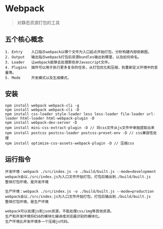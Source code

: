 # Webpack
> 对静态资源打包的工具

## 五个核心概念
    1. Entry    入口指示webpack以哪个文件为入口起点开始打包，分析构建内部依赖图。
    2. Output   输出指示webpack打包后资源bundles输出到哪里，以及如何命名。
    3. Loader   让webpack能够去处理那些非Javascript文件。
    4. Plugins  插件可以用于执行更多复杂的任务，从打包优化和压缩，到重新定义环境中的变量等。
    5. Mode     开发模式以及生成模式。

## 安装
    npm install webpack webpack-cli -g
    npm install webpack webpack-cli -D
    npm install css-loader style-loader less less-loader file-loader url-loader html-loader html-webpack-plugin -D
    npm install webpack-dev-server -D
    npm install mini-css-extract-plugin -D // 将css文件从js文件中单独提取出来
    npm install postcss postcss-loader postcss-preset-env -D // css兼容性处理
    npm install optimize-css-assets-webpack-plugin -D // 压缩css

## 运行指令
    开发环境：webpack ./src/index.js -o ./build/built.js --mode=development
    webpack会以./src/index.js为入口文件开始打包，打包后输出到./build/built.js
    整体打包环境，是开发环境
    
    生产环境：webpack ./src/index.js -o ./build/built.js --mode=production
    webpack会以./src/index.js为入口文件开始打包，打包后输出到./build/built.js
    整体打包环境，是生产环境
    
    webpack可以处理js和json资源，不能处理css/img等其他资源。
    生产和开发环境将ES6的模块化编译成浏览器识别的模块化。
    生产环境比开发环境多一个压缩js代码。
